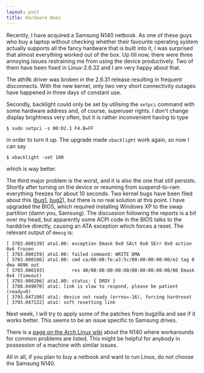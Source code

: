 ```yaml
---
layout: post
title: Hardware Woes
---
```

Recently, I have acquired a Samsung N140 netbook.
As one of these guys who buy a laptop without checking whether their favourite operating system actually supports all the fancy hardware that is built into it, I was surprised that almost everything worked out of the box. Up till now, there were three annoying issues restraining me from using the device productively. Two of them have been fixed in Linux-2.6.32 and I am very happy about that.

The ath9k driver was broken in the 2.6.31 release resulting in frequent disconnects. With the new kernel, only two very short connectivity outages have happened in three days of constant use.

Secondly, backlight could only be set by utilising the `setpci` command with some hardware address and, of course, superuser rights. I don't change display brightness very often, but it is rather inconvenient having to type

    $ sudo setpci -s 00:02.1 F4.B=FF

in order to turn it up. The upgrade made `xbacklight` work again, so now I can say

    $ xbacklight -set 100

which is way better.

The third major problem is the worst, and it is also the one that still persists.
Shortly after turning on the device or resuming from suspend-to-ram everything freezes for about 10 seconds. Two kernel bugs have been filed about this ([bug1][bug1], [bug2][bug2]), but there is no real solution at this point. I have upgraded the BIOS, which required installing Windows XP to the swap partition (damn you, Samsung). The discussion following the reports is a bit over my head, but apparently some ACPI code in the BIOS talks to the harddrive directly, causing an ATA exception which forces a reset. The relevant output of `dmesg` is:

    [ 3783.000139] ata1.00: exception Emask 0x0 SAct 0x0 SErr 0x0 action 0x6 frozen
    [ 3783.000159] ata1.00: failed command: WRITE DMA
    [ 3783.000186] ata1.00: cmd ca/00:08:fe:a3:5c/00:00:00:00:00/e2 tag 0 dma 4096 out
    [ 3783.000193]          res 40/00:00:00:00:00/00:00:00:00:00/00 Emask 0x4 (timeout)
    [ 3783.000206] ata1.00: status: { DRDY }
    [ 3788.049070] ata1: link is slow to respond, please be patient (ready=0)
    [ 3793.047100] ata1: device not ready (errno=-16), forcing hardreset
    [ 3793.047122] ata1: soft resetting link

Next week, I will try to apply some of the patches from bugzilla and see if it works better.
This seems to be an issue specific to Samsung drives.

There is a [page on the Arch Linux wiki][arch] about the N140 where workarounds for common problems are listed. This might be helpful for anybody in possession of a machine with similar issues.

All in all, if you plan to buy a netbook and want to run Linux, do not choose the Samsung N140.

[bug1]: http://bugzilla.kernel.org/show_bug.cgi?id=14314
[bug2]: http://bugzilla.kernel.org/show_bug.cgi?id=13416
[arch]: http://wiki.archlinux.org/index.php/Samsung_N140
